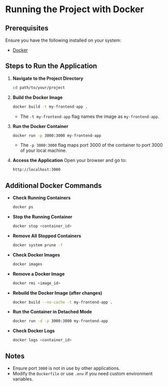 # Running the Project with Docker

## Prerequisites

Ensure you have the following installed on your system:
- [Docker](https://www.docker.com/get-started)

## Steps to Run the Application

1. **Navigate to the Project Directory**
   ```sh
   cd path/to/your/project
   ```

2. **Build the Docker Image**
   ```sh
   docker build -t my-frontend-app .
   ```
   - The `-t my-frontend-app` flag names the image as `my-frontend-app`.

3. **Run the Docker Container**
   ```sh
   docker run -p 3000:3000 my-frontend-app
   ```
   - The `-p 3000:3000` flag maps port 3000 of the container to port 3000 of your local machine.

4. **Access the Application**
   Open your browser and go to:
   ```md
   http://localhost:3000
   ```

## Additional Docker Commands

- **Check Running Containers**
  ```sh
  docker ps
  ```

- **Stop the Running Container**
  ```sh
  docker stop <container_id>
  ```

- **Remove All Stopped Containers**
  ```sh
  docker system prune -f
  ```

- **Check Docker Images**
  ```sh
  docker images
  ```

- **Remove a Docker Image**
  ```sh
  docker rmi <image_id>
  ```

- **Rebuild the Docker Image (after changes)**
  ```sh
  docker build --no-cache -t my-frontend-app .
  ```

- **Run the Container in Detached Mode**
  ```sh
  docker run -d -p 3000:3000 my-frontend-app
  ```

- **Check Docker Logs**
  ```sh
  docker logs <container_id>
  ```

## Notes
- Ensure port `3000` is not in use by other applications.
- Modify the `Dockerfile` or use `.env` if you need custom environment variables.

